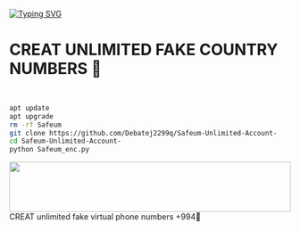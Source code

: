 <a href="https://git.io/typing-svg"><img src="https://readme-typing-svg.demolab.com?font=Fira+Code&weight=700&size=33&pause=1000&color=00d5ff&width=435&lines=Safeum+Acc+Infinite+" alt="Typing SVG" /></a>

# CREAT UNLIMITED FAKE COUNTRY NUMBERS 🍷

```bash 


apt update
apt upgrade
rm -rf Safeum
git clone https://github.com/Debatej2299q/Safeum-Unlimited-Account-
cd Safeum-Unlimited-Account-
python Safeum_enc.py
```

 <img src="https://i.imgur.com/dBaSKWF.gif" height="90" width="100%">
CREAT unlimited fake virtual phone numbers +994🫣

